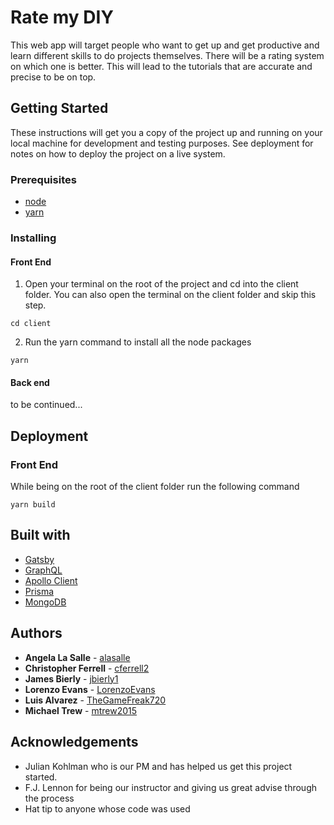 # Rate my DIY

This web app will target people who want to get up and get productive and learn different skills to do projects themselves.  There will be a rating system on which one is better. This will lead to the tutorials that are accurate and precise to be on top.

## Getting Started

These instructions will get you a copy of the project up and running on your local machine for development and testing purposes. See deployment for notes on how to deploy the project on a live system.

### Prerequisites

* [node](https://nodejs.org/en/)
* [yarn](https://yarnpkg.com/en/)

### Installing

#### Front End

1. Open your terminal on the root of the project and cd into the client folder. You can also open the terminal on the client folder and skip this step.

```
cd client
```

2. Run the yarn command to install all the node packages

```
yarn
```

#### Back end

to be continued...

## Deployment

### Front End

While being on the root of the client folder run the following command

```
yarn build
```

## Built with

* [Gatsby](https://www.gatsbyjs.org/)
* [GraphQL](https://graphql.org/)
* [Apollo Client](https://www.apollographql.com/docs/react/)
* [Prisma](https://www.prisma.io/)
* [MongoDB](https://www.mongodb.com/)

## Authors

* **Angela La Salle** - [alasalle](https://github.com/alasalle)
* **Christopher Ferrell** - [cferrell2](https://github.com/cferrell2)
* **James Bierly** - [jbierly1](https://github.com/jbierly1)
* **Lorenzo Evans** - [LorenzoEvans](https://github.com/LorenzoEvans)
* **Luis Alvarez** - [TheGameFreak720](https://github.com/TheGameFreak720)
* **Michael Trew** - [mtrew2015](https://github.com/mtrew2015)

## Acknowledgements

* Julian Kohlman who is our PM and has helped us get this project started.
* F.J. Lennon for being our instructor and giving us great advise through the process
* Hat tip to anyone whose code was used